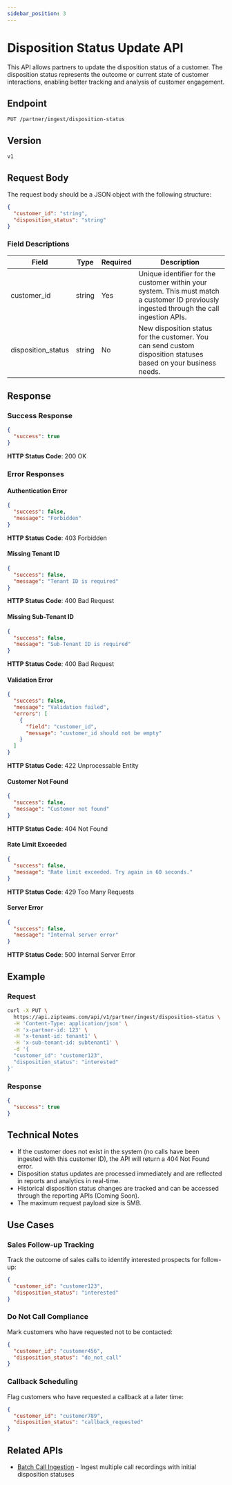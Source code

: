 ```yaml
---
sidebar_position: 3
---
```


# Disposition Status Update API

This API allows partners to update the disposition status of a customer. The disposition status represents the outcome or current state of customer interactions, enabling better tracking and analysis of customer engagement.

## Endpoint

```
PUT /partner/ingest/disposition-status
```

## Version

`v1`

## Request Body

The request body should be a JSON object with the following structure:

```json
{
  "customer_id": "string",
  "disposition_status": "string"
}
```

### Field Descriptions

| Field | Type | Required | Description                                                                                                                               |
|-------|------|----------|-------------------------------------------------------------------------------------------------------------------------------------------|
| customer_id | string | Yes | Unique identifier for the customer within your system. This must match a customer ID previously ingested through the call ingestion APIs. |
| disposition_status | string | No | New disposition status for the customer. You can send custom disposition statuses based on your business needs.                           |

## Response

### Success Response

```json
{
  "success": true
}
```

**HTTP Status Code**: 200 OK

### Error Responses

#### Authentication Error

```json
{
  "success": false,
  "message": "Forbidden"
}
```

**HTTP Status Code**: 403 Forbidden

#### Missing Tenant ID

```json
{
  "success": false,
  "message": "Tenant ID is required"
}
```

**HTTP Status Code**: 400 Bad Request

#### Missing Sub-Tenant ID

```json
{
  "success": false,
  "message": "Sub-Tenant ID is required"
}
```

**HTTP Status Code**: 400 Bad Request

#### Validation Error

```json
{
  "success": false,
  "message": "Validation failed",
  "errors": [
    {
      "field": "customer_id",
      "message": "customer_id should not be empty"
    }
  ]
}
```

**HTTP Status Code**: 422 Unprocessable Entity

#### Customer Not Found

```json
{
  "success": false,
  "message": "Customer not found"
}
```

**HTTP Status Code**: 404 Not Found

#### Rate Limit Exceeded

```json
{
  "success": false,
  "message": "Rate limit exceeded. Try again in 60 seconds."
}
```

**HTTP Status Code**: 429 Too Many Requests

#### Server Error

```json
{
  "success": false,
  "message": "Internal server error"
}
```

**HTTP Status Code**: 500 Internal Server Error

## Example

### Request

```bash
curl -X PUT \
  https://api.zipteams.com/api/v1/partner/ingest/disposition-status \
  -H 'Content-Type: application/json' \
  -H 'x-partner-id: 123' \
  -H 'x-tenant-id: tenant1' \
  -H 'x-sub-tenant-id: subtenant1' \
  -d '{
  "customer_id": "customer123",
  "disposition_status": "interested"
}'
```

### Response

```json
{
  "success": true
}
```

## Technical Notes

- If the customer does not exist in the system (no calls have been ingested with this customer ID), the API will return a 404 Not Found error.
- Disposition status updates are processed immediately and are reflected in reports and analytics in real-time.
- Historical disposition status changes are tracked and can be accessed through the reporting APIs (Coming Soon).
- The maximum request payload size is 5MB.

## Use Cases

### Sales Follow-up Tracking

Track the outcome of sales calls to identify interested prospects for follow-up:

```json
{
  "customer_id": "customer123",
  "disposition_status": "interested"
}
```

### Do Not Call Compliance

Mark customers who have requested not to be contacted:

```json
{
  "customer_id": "customer456",
  "disposition_status": "do_not_call"
}
```

### Callback Scheduling

Flag customers who have requested a callback at a later time:

```json
{
  "customer_id": "customer789",
  "disposition_status": "callback_requested"
}
```

## Related APIs

- [Batch Call Ingestion](./batch-call-ingestion.md) - Ingest multiple call recordings with initial disposition statuses